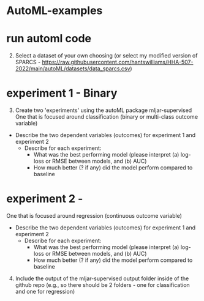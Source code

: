 # AutoML-examples

# run automl code
2. Select a dataset of your own choosing (or select my modified version of SPARCS - https://raw.githubusercontent.com/hantswilliams/HHA-507-2022/main/autoML/datasets/data_sparcs.csv) 

# experiment 1 - Binary
3. Create two 'experiments' using the autoML package mljar-supervised 
One that is focused around classification (binary or multi-class outcome variable)
- Describe the two dependent variables (outcomes) for experiment 1 and experiment 2 
    - Describe for each experiment: 
        - What was the best performing model (please interpret (a) log-loss or RMSE between models, and (b) AUC) 
        - How much better (? if any) did the model perform compared to baseline

# experiment 2 - 
One that is focused around regression (continuous outcome variable) 
- Describe the two dependent variables (outcomes) for experiment 1 and experiment 2 
    - Describe for each experiment: 
        - What was the best performing model (please interpret (a) log-loss or RMSE between models, and (b) AUC) 
        - How much better (? if any) did the model perform compared to baseline



4. Include the output of the mljar-supervised output folder inside of the github repo (e.g., so there should be 2 folders - one for classification and one for regression) 

    